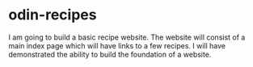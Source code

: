 # odin-recipes

I am going to build a basic recipe website.  The website will consist of a main index page which will have links to a few recipes.  I will have demonstrated the ability to build the foundation of a website.